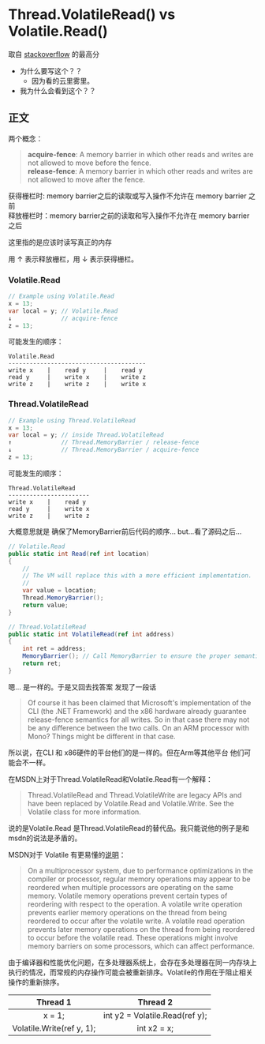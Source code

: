 # Thread.VolatileRead() vs Volatile.Read()
取自 [stackoverflow](https://stackoverflow.com/questions/22569274/thread-volatileread-vs-volatile-read) 的最高分

- 为什么要写这个？？
  - 因为看的云里雾里。
- 我为什么会看到这个？？

## 正文

两个概念：

> **acquire-fence**: A memory barrier in which other reads and writes are not allowed to move before the fence.  
> **release-fence**: A memory barrier in which other reads and writes are not allowed to move after the fence.

获得栅栏时: memory barrier之后的读取或写入操作不允许在 memory barrier 之前  
释放栅栏时：memory barrier之前的读取和写入操作不允许在 memory barrier 之后

这里指的是应该时读写真正的内存

用 ↑ 表示释放栅栏，用 ↓ 表示获得栅栏。

### Volatile.Read

```c#
// Example using Volatile.Read
x = 13;
var local = y; // Volatile.Read
↓              // acquire-fence
z = 13;
```

可能发生的顺序：
```
Volatile.Read
---------------------------------------
write x    |    read y     |    read y
read y     |    write x    |    write z
write z    |    write z    |    write x
```

### Thread.VolatileRead

```c#
// Example using Thread.VolatileRead
x = 13;
var local = y; // inside Thread.VolatileRead
↑              // Thread.MemoryBarrier / release-fence
↓              // Thread.MemoryBarrier / acquire-fence
z = 13;
```

可能发生的顺序：
```
Thread.VolatileRead
-----------------------
write x    |    read y
read y     |    write x
write z    |    write z
```

大概意思就是 确保了MemoryBarrier前后代码的顺序... but...看了源码之后... 

```c#
// Volatile.Read
public static int Read(ref int location)
{
    // 
    // The VM will replace this with a more efficient implementation.
    //
    var value = location;
    Thread.MemoryBarrier();
    return value;
}
```
```c#
// Thread.VolatileRead
public static int VolatileRead(ref int address)
{
    int ret = address;
    MemoryBarrier(); // Call MemoryBarrier to ensure the proper semantic in a portable way.
    return ret;
}
```

嗯... 是一样的。于是又回去找答案 发现了一段话

> Of course it has been claimed that Microsoft's implementation of the CLI (the .NET Framework) and the x86 hardware already guarantee release-fence semantics for all writes. So in that case there may not be any difference between the two calls. On an ARM processor with Mono? Things might be different in that case.

所以说，在CLI 和 x86硬件的平台他们的是一样的。但在Arm等其他平台 他们可能会不一样。

在MSDN上对于Thread.VolatileRead和Volatile.Read有一个解释：

> Thread.VolatileRead and Thread.VolatileWrite are legacy APIs and have been replaced by Volatile.Read and Volatile.Write. See the Volatile class for more information.

说的是Volatile.Read 是Thread.VolatileRead的替代品。我只能说他的例子是和msdn的说法是矛盾的。

MSDN对于 Volatile 有更易懂的[说明](https://learn.microsoft.com/en-us/dotnet/api/system.threading.volatile?view=net-7.0&viewFallbackFrom=netframework-4.0)：

> On a multiprocessor system, due to performance optimizations in the compiler or processor, regular memory operations may appear to be reordered when multiple processors are operating on the same memory. Volatile memory operations prevent certain types of reordering with respect to the operation. A volatile write operation prevents earlier memory operations on the thread from being reordered to occur after the volatile write. A volatile read operation prevents later memory operations on the thread from being reordered to occur before the volatile read. These operations might involve memory barriers on some processors, which can affect performance.

由于编译器和性能优化问题，在多处理器系统上，会存在多处理器在同一内存块上执行的情况，而常规的内存操作可能会被重新排序。Volatile的作用在于阻止相关操作的重新排序。

|Thread 1 |	Thread 2 |
|:---:|:---:|
|x = 1;	|int y2 = Volatile.Read(ref y);|
|Volatile.Write(ref y, 1); |	int x2 = x;|


